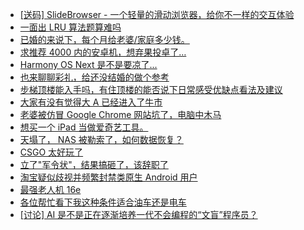 + [[送码] SlideBrowser - 一个轻量的滑动浏览器，给你不一样的交互体验](https://www.v2ex.com/t/1113107)
+ [一面出 LRU 算法题算难吗](https://www.v2ex.com/t/1113104)
+ [已婚的来说下，每个月给老婆/家庭多少钱。](https://www.v2ex.com/t/1113156)
+ [求推荐 4000 内的安卓机，想弃果投卓了…](https://www.v2ex.com/t/1113194)
+ [Harmony OS Next 是不是要凉了...](https://www.v2ex.com/t/1113345)
+ [也来聊聊彩礼，给还没结婚的做个参考](https://www.v2ex.com/t/1113292)
+ [步梯顶楼能入手吗，有住顶楼的能否说下日常感受优缺点看法及建议](https://www.v2ex.com/t/1113244)
+ [大家有没有觉得大 A 已经进入了牛市](https://www.v2ex.com/t/1113205)
+ [老婆被仿冒 Google Chrome 网站坑了，电脑中木马](https://www.v2ex.com/t/1113249)
+ [想买一个 iPad 当做爱奇艺工具。](https://www.v2ex.com/t/1113125)
+ [天塌了， NAS 被勒索了，如何数据恢复？](https://www.v2ex.com/t/1113196)
+ [CSGO 太好玩了](https://www.v2ex.com/t/1113217)
+ [立了"军令状"，结果搞砸了，该辞职了](https://www.v2ex.com/t/1113288)
+ [淘宝疑似歧视并频繁封禁类原生 Android 用户](https://www.v2ex.com/t/1113414)
+ [最强老人机 16e](https://www.v2ex.com/t/1113223)
+ [各位帮忙看下我这种条件适合油车还是电车](https://www.v2ex.com/t/1113286)
+ [[讨论] AI 是不是正在逐渐培养一代不会编程的“文盲”程序员？](https://www.v2ex.com/t/1113278)
